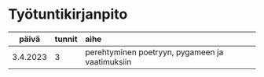 # Työtuntikirjanpito

| päivä | tunnit | aihe |
| :----:|:-----| :-----|
| 3.4.2023 | 3 | perehtyminen poetryyn, pygameen ja vaatimuksiin |
